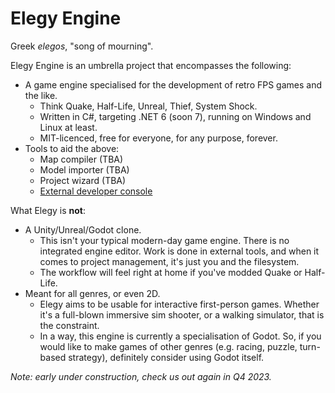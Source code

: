 
# Elegy Engine

Greek *elegos*, "song of mourning".

Elegy Engine is an umbrella project that encompasses the following:
* A game engine specialised for the development of retro FPS games and the like.
  * Think Quake, Half-Life, Unreal, Thief, System Shock.
  * Written in C#, targeting .NET 6 (soon 7), running on Windows and Linux at least.
  * MIT-licenced, free for everyone, for any purpose, forever.
* Tools to aid the above:
  * Map compiler (TBA)
  * Model importer (TBA)
  * Project wizard (TBA)
  * [External developer console](https://github.com/ElegyEngine/ElegyDevConsoleApp)

What Elegy is **not**:
* A Unity/Unreal/Godot clone.
  * This isn't your typical modern-day game engine. There is no integrated engine editor. Work is done in external tools, and when it comes to project management, it's just you and the filesystem.
  * The workflow will feel right at home if you've modded Quake or Half-Life.
* Meant for all genres, or even 2D.
  * Elegy aims to be usable for interactive first-person games. Whether it's a full-blown immersive sim shooter, or a walking simulator, that is the constraint.
  * In a way, this engine is currently a specialisation of Godot. So, if you would like to make games of other genres (e.g. racing, puzzle, turn-based strategy), definitely consider using Godot itself.

*Note: early under construction, check us out again in Q4 2023.*
